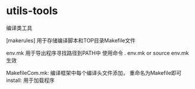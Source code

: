 # utils-tools
编译类工具

[makerules]
    用于存储编译脚本和TOP目录Makefile文件

env.mk
    用于导出程序寻找路径到PATH中  使用命令 . env.mk or source env.mk 生效

MakefileCom.mk:
    编译框架中每个编译头文件添加， 重命名为Makefile即可
install: 
    用于加载程序


